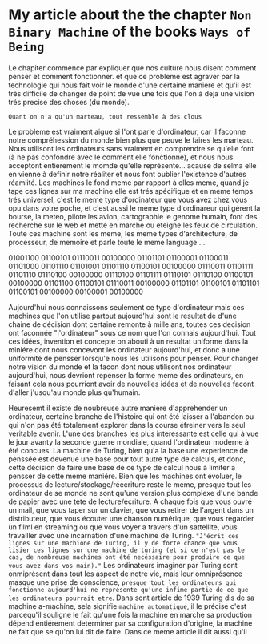 # My article about the the chapter `Non Binary Machine` of the books `Ways of Being`


Le chapiter commence par expliquer que nos culture nous disent comment penser et comment fonctionner. et que ce probleme est agraver par la technologie qui nous fait voir le monde d'une certaine maniere et qu'il est trés difficile de changer de point de vue une fois que l'on à deja une vision trés precise des choses (du monde).

`Quant on n'a qu'un marteau, tout ressemble à des clous`

Le probleme est vraiment aigue si l'ont parle d'ordinateur, car il faconne notre compréhession du monde bien plus que peuve le faires les marteau. Nous utilisont les ordinateurs sans vraiment en comprendre se qu'elle font (à ne pas confondre avec le comment elle fonctionne), et nous nous acceptont entierement le momde qu'elle représente... acause de selma elle en vienne à definir notre réaliter et nous font oublier l'existence d'autres réamlité.
Les machines le fond meme par rapport à elles meme, quand je tape ces lignes sur ma machine elle est trés spécifique et en meme temps trés universel, c'est le meme type d'ordinateur que vous avez chez vous opu dans votre poche, et c'est aussi le meme type d'ordinareur qui gérent la bourse, la meteo, pilote les avion, cartographie le genome humain, font des recherche sur le web et mette en marche ou eteigne les feux de circulation.
Toute ces machine sont les meme, les meme types d'architecture, de processeur, de memoire et parle toute le meme language ...

01001100 01100101 01110011 00100000 01101101 01100001 01100011 01101000 01101110 01101001 01101110 01100101 00100000 01110011 01101111 01101110 01110100 00100000 01110100 01101111 01110101 01110100 01100101 00100000 01101100 01100101 01110011 00100000 01101101 01100101 01101101 01100101 00100000 00100001 00100000

Aujourd'hui nous connaissons seulement ce type d'ordinateur mais ces machines que l'on utilise partout aujourd'hui sont le resultat de d'une chaine de décision dont certaine remonte à mille ans, toutes ces decision ont faconnée "l'ordinateur" sous ce nom que l'on connais aujourd'hui. Tout ces idées, invention et concepte on abouti à un resultat uniforme dans la miniére dont nous concevont les ordinateur aujourd'hui, et donc a une uniformité de pensser lorsqu'e nous les utilisons pour penser. Pour changer notre vision du monde et la facon dont nous utilisont nos ordinateur aujourd'hui, nous devriont repenser la forme meme des ordinateurs, en faisant cela nous pourriont avoir de nouvelles idées et de nouvelles facont d'aller j'usqu'au monde plus qu'humain.

Heuresemt il existe de noubreuse autre maniere d'apprehender un ordinateur, certaine branche de l'histoire qui ont été laisser a l'abandon ou qui n'on pas été totalement explorer dans la course éfreiner vers le seul veritable avenir. L'une des branches les plus interessante est celle qui à vue le jour avanty la seconde guerre mondiale, quand l'ordinateur moderne à été concues.
La machine de Turing, bien qu'a la base une experience de penssée est devenue une base pour tout autre type de calculs, et donc, cette décision de faire une base de ce type de calcul nous à limiter a pensser de cette meme maniére.
Bien que les machines ont évoluer, le processus de lecture/stockage/réecriture reste le meme, presque tout les ordinateur de se monde ne sont qu'une version plus complexe d'une bande de papier avec une tete de lecture/ecriture. 
 A chaque fois que vous ouvré un mail, que vous taper sur un clavier, que vous retirer de l'argent dans un distributeur, que vous écouter une chanson numérique, que vous regarder un filml en streaming ou que vous voyer a travers d'un sattellite, vous travailler avec une incarnation d'une machine de Turing. 
`"J'écrit ces lignes sur une machione de Turing, il y de forte chance que vous lisier ces lignes sur une machine de turing (et si ce n'est pas le cas, de nombreuse machines ont été necéssaire pour produire ce que vous avez dans vos main)."`
Les ordinateurs imaginer par Turing sont onmiprésent dans tout les aspect de notre vie, mais leur omniprésence masque une prise de conscience, `presque tout les ordinateurs qui fonctionne aujourd'hui ne représente qu'une infime partie de ce que les ordinateurs pourrait etre`.
Dans sont article de 1939 Turing dis de sa machine a-machine, sela signifie `machine automatique`, il le précise c'est parcequ'il souligne le fait qu'une fois la machine en marche sa production dépend entiérement determiner par sa configuration d'origine, la machine ne fait que se qu'on lui dit de faire. Dans ce meme article il dit aussi qu'il  















